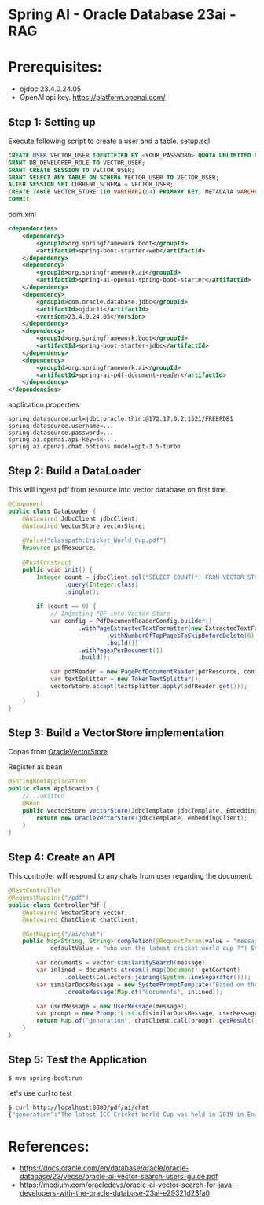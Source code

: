 # Spring AI - Oracle Database 23ai - RAG


# Prerequisites:
- ojdbc 23.4.0.24.05
- OpenAI api key. https://platform.openai.com/


## Step 1: Setting up
Execute following script to create a user and a table.
setup.sql
```sql
CREATE USER VECTOR_USER IDENTIFIED BY <YOUR_PASSWORD> QUOTA UNLIMITED ON USERS;  
GRANT DB_DEVELOPER_ROLE TO VECTOR_USER;  
GRANT CREATE SESSION TO VECTOR_USER;  
GRANT SELECT ANY TABLE ON SCHEMA VECTOR_USER TO VECTOR_USER;  
ALTER SESSION SET CURRENT_SCHEMA = VECTOR_USER;  
CREATE TABLE VECTOR_STORE (ID VARCHAR2(64) PRIMARY KEY, METADATA VARCHAR(256), CONTENT CLOB, VECTOR_DATA VECTOR(1536, FLOAT64));  
COMMIT;
```

		
pom.xml
```xml
<dependencies>
    <dependency>
        <groupId>org.springframework.boot</groupId>
        <artifactId>spring-boot-starter-web</artifactId>
    </dependency>
	<dependency>
		<groupId>org.springframework.ai</groupId>
		<artifactId>spring-ai-openai-spring-boot-starter</artifactId>
	</dependency>    
	<dependency>
		<groupId>com.oracle.database.jdbc</groupId>
		<artifactId>ojdbc11</artifactId>
		<version>23.4.0.24.05</version>
	</dependency>
	<dependency>
		<groupId>org.springframework.boot</groupId>
		<artifactId>spring-boot-starter-jdbc</artifactId>
	</dependency>
	<dependency>
		<groupId>org.springframework.ai</groupId>
		<artifactId>spring-ai-pdf-document-reader</artifactId>
	</dependency>	
</dependencies>
```

application.properties
```properties
spring.datasource.url=jdbc:oracle:thin:@172.17.0.2:1521/FREEPDB1
spring.datasource.username=...
spring.datasource.password=...
spring.ai.openai.api-key=sk-...
spring.ai.openai.chat.options.model=gpt-3.5-turbo
```

## Step 2: Build a DataLoader
This will ingest pdf from resource into vector database on first time.
```java
@Component
public class DataLoader {
	@Autowired JdbcClient jdbcClient;
	@Autowired VectorStore vectorStore;
	    
    @Value("classpath:Cricket_World_Cup.pdf")
    Resource pdfResource;
    
    @PostConstruct
    public void init() {
        Integer count = jdbcClient.sql("SELECT COUNT(*) FROM VECTOR_STORE")
                .query(Integer.class)
                .single();
        
        if (count == 0) {
            // Ingesting PDF into Vector Store
            var config = PdfDocumentReaderConfig.builder()
                    .withPageExtractedTextFormatter(new ExtractedTextFormatter.Builder().withNumberOfBottomTextLinesToDelete(0)
                            .withNumberOfTopPagesToSkipBeforeDelete(0)
                            .build())
                    .withPagesPerDocument(1)
                    .build();

            var pdfReader = new PagePdfDocumentReader(pdfResource, config);
            var textSplitter = new TokenTextSplitter();
            vectorStore.accept(textSplitter.apply(pdfReader.get()));
        }
    }
}

```


## Step 3: Build a VectorStore implementation

Copas from [OracleVectorStore](src/main/java/com/example/springbootoracleaitutorial/OracleVectorStore.java)


Register as bean
```java
@SpringBootApplication
public class Application {
	//...omitted
	@Bean
	public VectorStore vectorStore(JdbcTemplate jdbcTemplate, EmbeddingClient embeddingClient) {
		return new OracleVectorStore(jdbcTemplate, embeddingClient);
	}
}
```
## Step 4: Create an API
This controller will respond to any chats from user regarding the document.
```java
@RestController
@RequestMapping("/pdf")
public class ControllerPdf {
    @Autowired VectorStore vector;
    @Autowired ChatClient chatClient;

    @GetMapping("/ai/chat")
    public Map<String, String> completion(@RequestParam(value = "message",
            defaultValue = "who won the latest cricket world cup ?") String message) {

        var documents = vector.similaritySearch(message);
        var inlined = documents.stream().map(Document::getContent)
                .collect(Collectors.joining(System.lineSeparator()));
        var similarDocsMessage = new SystemPromptTemplate("Based on the following: {documents}")
                .createMessage(Map.of("documents", inlined));

        var userMessage = new UserMessage(message);
        var prompt = new Prompt(List.of(similarDocsMessage, userMessage));
        return Map.of("generation", chatClient.call(prompt).getResult().getOutput().getContent());
    }
}

```

## Step 5: Test the Application

```sh
$ mvn spring-boot:run
```

let's use curl to test :
```sh
$ curl http://localhost:8080/pdf/ai/chat
{"generation":"The latest ICC Cricket World Cup was held in 2019 in England and Wales. The final match was between England and New Zealand. The match ended in a tie, and it went into a super over. England won the final on the boundaries countback rule."}
```

# References:
- https://docs.oracle.com/en/database/oracle/oracle-database/23/vecse/oracle-ai-vector-search-users-guide.pdf
- https://medium.com/oracledevs/oracle-ai-vector-search-for-java-developers-with-the-oracle-database-23ai-e29321d23fa0



